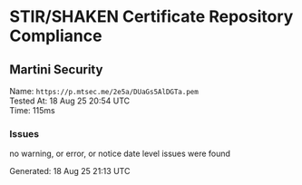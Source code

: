 # STIR/SHAKEN Certificate Repository Compliance

## Martini Security

Name: `https://p.mtsec.me/2e5a/DUaGs5AlDGTa.pem`\
Tested At: 18 Aug 25 20:54 UTC\
Time: 115ms

### Issues

no warning, or error, or notice date level issues were found

Generated: 18 Aug 25 21:13 UTC
